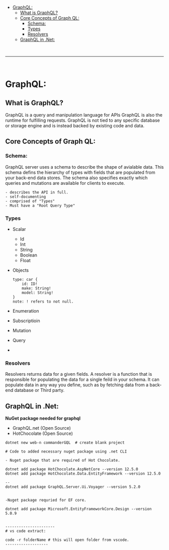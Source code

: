- [GraphQL:](#graphql)
  - [What is GraphQL?](#what-is-graphql)
  - [Core Concepts of Graph QL:](#core-concepts-of-graph-ql)
    - [Schema:](#schema)
    - [Types](#types)
    - [Resolvers](#resolvers)
  - [GraphQL in .Net:](#graphql-in-net)


<br>
<hr>
<br >


# GraphQL: 

## What is GraphQL?
GraphQL is a query and manipulation language for APIs
GraphQL is also the runtime for fulfilling requests.
GraphQL is not tied to any specific database or storage engine and is instead backed by  existing code and data.


## Core Concepts of Graph QL: 

### Schema: 
  <P> GraphQL server uses a schema to describe the shape of avialable data. This schema defins the hierarchy of types with fields that are populated from your back-end data stores. The schema also specifies exactly which queries and mutations are available for clients to execute. </p>
   
    - describes the API in full.
    - self-documenting 
    - comprised of "Types"
    - Must have a "Root Query Type"

### Types
- Scalar
  * Id
  * Int
  * String
  * Boolean
  * Float
- Objects
    ```
    type: car {
        id: ID!
        make: String!
        model: String!
    }
    note: ! refers to not null.
    ```
  
- Enumeration
-  Subscriptioin
-  Mutation
-  Query
- 

### Resolvers
Resolvers returns data for a given fields.
A resolver is a function that is responsible for populating the data for a single feild in your schema. It can populate data in any way you define, such as by fetching data from a back-end database or Third party.


## GraphQL in .Net: 

**NuGet package needed for graphql**
  - GraphQL.net (Open Source)
  - HotChocolate (Open Source)

  ```
  dotnet new web-n commanderGQL  # create blank project

  # Code to added necessary nuget package using .net CLI
    
  - Nuget package that are required of Hot Chocolate.

  dotnet add package HotChocolate.AspNetCore --version 12.5.0
  dotnet add package HotChocolate.Data.EntityFramework --version 12.5.0

  --
  dotnet add package GraphQL.Server.Ui.Voyager --version 5.2.0


  -Nuget package requried for EF core.

  dotnet add package Microsoft.EntityFrameworkCore.Design --version 5.0.9


  ----------------------
  # vs code extract: 
    
  code -r folderName # this will open folder from vscode.
  -------------------

  ```















